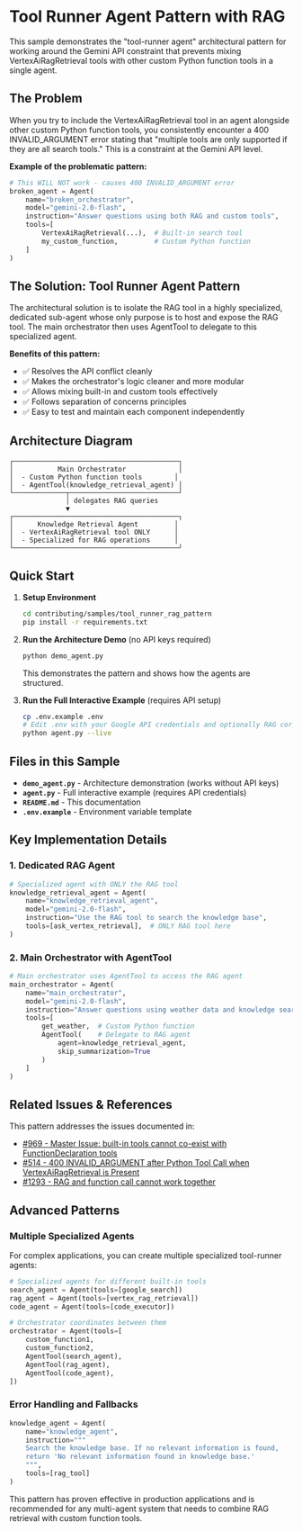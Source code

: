 # Tool Runner Agent Pattern with RAG

This sample demonstrates the "tool-runner agent" architectural pattern for working around the Gemini API constraint that prevents mixing VertexAiRagRetrieval tools with other custom Python function tools in a single agent.

## The Problem

When you try to include the VertexAiRagRetrieval tool in an agent alongside other custom Python function tools, you consistently encounter a 400 INVALID_ARGUMENT error stating that "multiple tools are only supported if they are all search tools." This is a constraint at the Gemini API level.

**Example of the problematic pattern:**
```python
# This WILL NOT work - causes 400 INVALID_ARGUMENT error
broken_agent = Agent(
    name="broken_orchestrator",
    model="gemini-2.0-flash",
    instruction="Answer questions using both RAG and custom tools",
    tools=[
        VertexAiRagRetrieval(...),  # Built-in search tool
        my_custom_function,         # Custom Python function
    ]
)
```

## The Solution: Tool Runner Agent Pattern

The architectural solution is to isolate the RAG tool in a highly specialized, dedicated sub-agent whose only purpose is to host and expose the RAG tool. The main orchestrator then uses AgentTool to delegate to this specialized agent.

**Benefits of this pattern:**
- ✅ Resolves the API conflict cleanly
- ✅ Makes the orchestrator's logic cleaner and more modular  
- ✅ Allows mixing built-in and custom tools effectively
- ✅ Follows separation of concerns principles
- ✅ Easy to test and maintain each component independently

## Architecture Diagram

```
┌─────────────────────────────────────────┐
│           Main Orchestrator             │
│  - Custom Python function tools        │
│  - AgentTool(knowledge_retrieval_agent) │
└─────────────┬───────────────────────────┘
              │ delegates RAG queries
              ▼
┌─────────────────────────────────────────┐
│      Knowledge Retrieval Agent         │
│  - VertexAiRagRetrieval tool ONLY      │
│  - Specialized for RAG operations      │
└─────────────────────────────────────────┘
```

## Quick Start

1. **Setup Environment**
   ```bash
   cd contributing/samples/tool_runner_rag_pattern
   pip install -r requirements.txt
   ```

2. **Run the Architecture Demo** (no API keys required)
   ```bash
   python demo_agent.py
   ```
   This demonstrates the pattern and shows how the agents are structured.

3. **Run the Full Interactive Example** (requires API setup)
   ```bash
   cp .env.example .env
   # Edit .env with your Google API credentials and optionally RAG corpus
   python agent.py --live
   ```

## Files in this Sample

- **`demo_agent.py`** - Architecture demonstration (works without API keys)
- **`agent.py`** - Full interactive example (requires API credentials)
- **`README.md`** - This documentation
- **`.env.example`** - Environment variable template

## Key Implementation Details

### 1. Dedicated RAG Agent
```python
# Specialized agent with ONLY the RAG tool
knowledge_retrieval_agent = Agent(
    name="knowledge_retrieval_agent",
    model="gemini-2.0-flash",
    instruction="Use the RAG tool to search the knowledge base",
    tools=[ask_vertex_retrieval],  # ONLY RAG tool here
)
```

### 2. Main Orchestrator with AgentTool
```python
# Main orchestrator uses AgentTool to access the RAG agent
main_orchestrator = Agent(
    name="main_orchestrator",
    model="gemini-2.0-flash",
    instruction="Answer questions using weather data and knowledge search",
    tools=[
        get_weather,  # Custom Python function
        AgentTool(    # Delegate to RAG agent
            agent=knowledge_retrieval_agent,
            skip_summarization=True
        )
    ]
)
```

## Related Issues & References

This pattern addresses the issues documented in:
- [#969 - Master Issue: built-in tools cannot co-exist with FunctionDeclaration tools](https://github.com/google/adk-python/issues/969)
- [#514 - 400 INVALID_ARGUMENT after Python Tool Call when VertexAiRagRetrieval is Present](https://github.com/google/adk-python/issues/514)  
- [#1293 - RAG and function call cannot work together](https://github.com/google/adk-python/issues/1293)

## Advanced Patterns

### Multiple Specialized Agents
For complex applications, you can create multiple specialized tool-runner agents:

```python
# Specialized agents for different built-in tools
search_agent = Agent(tools=[google_search])
rag_agent = Agent(tools=[vertex_rag_retrieval])
code_agent = Agent(tools=[code_executor])

# Orchestrator coordinates between them
orchestrator = Agent(tools=[
    custom_function1,
    custom_function2, 
    AgentTool(search_agent),
    AgentTool(rag_agent),
    AgentTool(code_agent),
])
```

### Error Handling and Fallbacks
```python
knowledge_agent = Agent(
    name="knowledge_agent",
    instruction="""
    Search the knowledge base. If no relevant information is found,
    return 'No relevant information found in knowledge base.'
    """,
    tools=[rag_tool]
)
```

This pattern has proven effective in production applications and is recommended for any multi-agent system that needs to combine RAG retrieval with custom function tools.